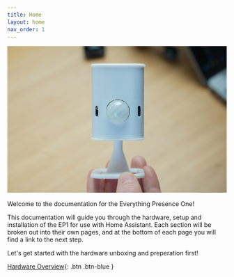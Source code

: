 ```yaml
---
title: Home
layout: home
nav_order: 1
---
```


<meta property="og:url" content="https://everythingsmarthome.github.io/everything-presence-one/" />
<meta property="og:type" content="website" />
<meta property="og:description" content="User guide and documentation for the Everything Presence One." />
<meta property="og:image" content="https://everythingsmarthome.github.io/everything-presence-one/images/assembly-complete.jpg" />
<meta name="twitter:card" content="summary_large_image" />
<meta name="twitter:site" content="@everysmarthome" />
<meta name="twitter:title" content="Everything Presence One - User Guide" />
<meta name="twitter:description" content="User guide and documentation for the Everything Presence One." />
<meta name="twitter:image" content="https://everythingsmarthome.github.io/everything-presence-one/images/assembly-complete.jpg" />

![Everything Presence One](images/assembly-complete.jpg)

Welcome to the documentation for the Everything Presence One!

This documentation will guide you through the hardware, setup and installation of the EP1 for use with Home Assistant. Each section will be broken out into their own pages, and at the bottom of each page you will find a link to the next step.

Let's get started with the hardware unboxing and preperation first!

[Hardware Overview](http://everythingsmarthome.github.io/everything-presence-one/hardware-overview.html){: .btn .btn-blue }
